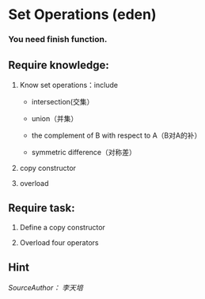 # Set Operations (eden)

### You need finish function.

## Require knowledge:
1. Know set operations：include 

   * intersection(交集）

   * union（并集）

   * the complement of B with respect to A（B对A的补）

   * symmetric difference（对称差）

2. copy constructor

3. overload

## Require task:

1. Define a copy constructor

2. Overload four operators

## Hint

*SourceAuthor： 李天培*